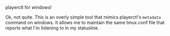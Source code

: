 playerctl for windows!

Ok, not quite. This is an overly simple tool that mimics playerctl's `metadata` command on windows.
It allows me to maintain the same tmux.conf file that reports what I'm listening to in my statusline.
